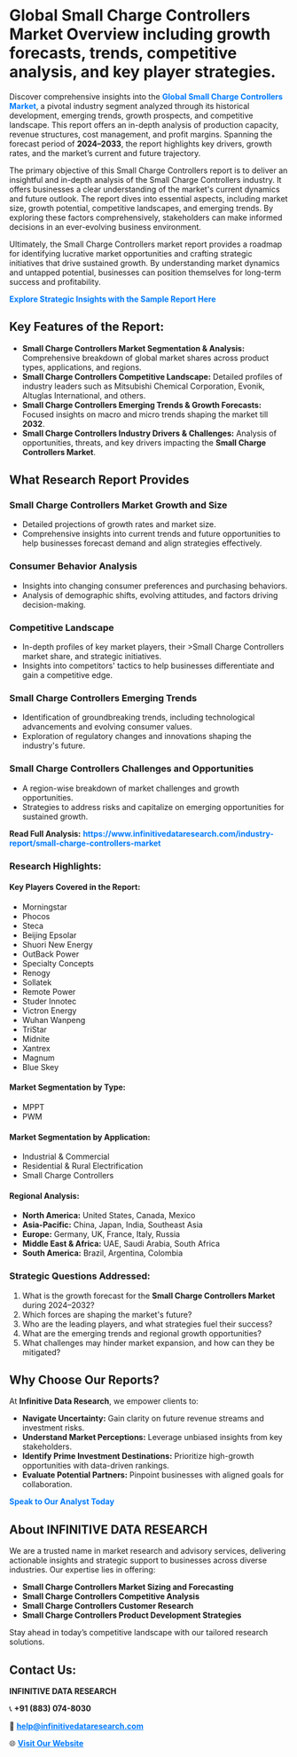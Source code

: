 <h1>Global Small Charge Controllers Market Overview including growth forecasts, trends, competitive analysis, and key player strategies.</h1>
<p>
Discover comprehensive insights into the 
<a href="https://www.infinitivedataresearch.com/industry-report/small-charge-controllers-market" rel="dofollow" style="color: #007BFF; text-decoration: none;"><strong>Global Small Charge Controllers Market</strong></a>, a pivotal industry segment analyzed through its historical development, emerging trends, growth prospects, and competitive landscape. This report offers an in-depth analysis of production capacity, revenue structures, cost management, and profit margins. Spanning the forecast period of <strong>2024–2033</strong>, the report highlights key drivers, growth rates, and the market’s current and future trajectory.
</p>
<p>
The primary objective of this Small Charge Controllers report is to deliver an insightful and in-depth analysis of the Small Charge Controllers industry. It offers businesses a clear understanding of the market's current dynamics and future outlook. The report dives into essential aspects, including market size, growth potential, competitive landscapes, and emerging trends. By exploring these factors comprehensively, stakeholders can make informed decisions in an ever-evolving business environment.
</p>
<p>
Ultimately, the Small Charge Controllers market report provides a roadmap for identifying lucrative market opportunities and crafting strategic initiatives that drive sustained growth. By understanding market dynamics and untapped potential, businesses can position themselves for long-term success and profitability.
</p>
<p>
<a href="https://www.infinitivedataresearch.com/request-sample/reportId=112198" style="color: #007BFF; text-decoration: none;"><strong>Explore Strategic Insights with the Sample Report Here</strong></a>
</p>

<h2>Key Features of the Report:</h2>
<ul>
<li><strong>Small Charge Controllers Market Segmentation & Analysis:</strong> Comprehensive breakdown of global market shares across product types, applications, and regions.</li>
<li><strong>Small Charge Controllers Competitive Landscape:</strong> Detailed profiles of industry leaders such as Mitsubishi Chemical Corporation, Evonik, Altuglas International, and others.</li>
<li><strong>Small Charge Controllers Emerging Trends & Growth Forecasts:</strong> Focused insights on macro and micro trends shaping the market till <strong>2032</strong>.</li>
<li><strong>Small Charge Controllers Industry Drivers & Challenges:</strong> Analysis of opportunities, threats, and key drivers impacting the <strong>Small Charge Controllers Market</strong>.</li>
</ul>

<h2>What Research Report Provides</h2>
<h3>Small Charge Controllers Market Growth and Size</h3>
<ul>
<li>Detailed projections of growth rates and market size.</li>
<li>Comprehensive insights into current trends and future opportunities to help businesses forecast demand and align strategies effectively.</li>
</ul>

<h3>Consumer Behavior Analysis</h3>
<ul>
<li>Insights into changing consumer preferences and purchasing behaviors.</li>
<li>Analysis of demographic shifts, evolving attitudes, and factors driving decision-making.</li>
</ul>

<h3>Competitive Landscape</h3>
<ul>
<li>In-depth profiles of key market players, their >Small Charge Controllers market share, and strategic initiatives.</li>
<li>Insights into competitors' tactics to help businesses differentiate and gain a competitive edge.</li>
</ul>

<h3>Small Charge Controllers Emerging Trends</h3>
<ul>
<li>Identification of groundbreaking trends, including technological advancements and evolving consumer values.</li>
<li>Exploration of regulatory changes and innovations shaping the industry's future.</li>
</ul>

<h3>Small Charge Controllers Challenges and Opportunities</h3>
<ul>
<li>A region-wise breakdown of market challenges and growth opportunities.</li>
<li>Strategies to address risks and capitalize on emerging opportunities for sustained growth.</li>
</ul>
<p><strong>Read Full Analysis:</strong> <a href="https://www.infinitivedataresearch.com/industry-report/small-charge-controllers-market" rel="dofollow" style="color: #007BFF; text-decoration: none;"><strong>https://www.infinitivedataresearch.com/industry-report/small-charge-controllers-market</strong></a></p>
<h3>Research Highlights:</h3>
<h4>Key Players Covered in the Report:</h4>
<ul><li>Morningstar</li><li>Phocos</li><li>Steca</li><li>Beijing Epsolar</li><li>Shuori New Energy</li><li>OutBack Power</li><li>Specialty Concepts</li><li>Renogy</li><li>Sollatek</li><li>Remote Power</li><li>Studer Innotec</li><li>Victron Energy</li><li>Wuhan Wanpeng</li><li>TriStar</li><li>Midnite</li><li>Xantrex</li><li>Magnum</li><li>Blue Skey</li></ul>
<h4>Market Segmentation by Type:</h4>
<ul><li>MPPT</li><li>PWM</li></ul>
<h4>Market Segmentation by Application:</h4>
<ul><li>Industrial &amp; Commercial</li><li>Residential &amp; Rural Electrification</li><li>Small Charge Controllers</li></ul>

<h4>Regional Analysis:</h4>
<ul>
<li><strong>North America:</strong> United States, Canada, Mexico</li>
<li><strong>Asia-Pacific:</strong> China, Japan, India, Southeast Asia</li>
<li><strong>Europe:</strong> Germany, UK, France, Italy, Russia</li>
<li><strong>Middle East & Africa:</strong> UAE, Saudi Arabia, South Africa</li>
<li><strong>South America:</strong> Brazil, Argentina, Colombia</li>
</ul>

<h3>Strategic Questions Addressed:</h3>
<ol>
<li>What is the growth forecast for the <strong>Small Charge Controllers Market</strong> during 2024–2032?</li>
<li>Which forces are shaping the market's future?</li>
<li>Who are the leading players, and what strategies fuel their success?</li>
<li>What are the emerging trends and regional growth opportunities?</li>
<li>What challenges may hinder market expansion, and how can they be mitigated?</li>
</ol>

<h2>Why Choose Our Reports?</h2>
<p>At <strong>Infinitive Data Research</strong>, we empower clients to:</p>
<ul>
<li><strong>Navigate Uncertainty:</strong> Gain clarity on future revenue streams and investment risks.</li>
<li><strong>Understand Market Perceptions:</strong> Leverage unbiased insights from key stakeholders.</li>
<li><strong>Identify Prime Investment Destinations:</strong> Prioritize high-growth opportunities with data-driven rankings.</li>
<li><strong>Evaluate Potential Partners:</strong> Pinpoint businesses with aligned goals for collaboration.</li>
</ul>
<p><a href="https://www.infinitivedataresearch.com/industry-report/small-charge-controllers-market" rel="dofollow" style="color: #007BFF; text-decoration: none;"><strong>Speak to Our Analyst Today</strong></a></p>

<h2>About INFINITIVE DATA RESEARCH</h2>
<p>We are a trusted name in market research and advisory services, delivering actionable insights and strategic support to businesses across diverse industries. Our expertise lies in offering:</p>
<ul>
<li><strong>Small Charge Controllers Market Sizing and Forecasting</strong></li>
<li><strong>Small Charge Controllers Competitive Analysis</strong></li>
<li><strong>Small Charge Controllers Customer Research</strong></li>
<li><strong>Small Charge Controllers Product Development Strategies</strong></li>
</ul>
<p>Stay ahead in today’s competitive landscape with our tailored research solutions.</p>

<h2>Contact Us:</h2>
<p><strong>INFINITIVE DATA RESEARCH</strong></p>
<p>📞 <strong>+91 (883) 074-8030</strong></p>
<p>📧 <strong><a href="mailto:help@infinitivedataresearch.com" style="color: #007BFF;">help@infinitivedataresearch.com</a></strong></p>
<p>🌐 <strong><a href="https://www.infinitivedataresearch.com" rel="dofollow" style="color: #007BFF;">Visit Our Website</a></strong></p>